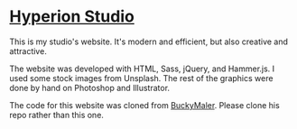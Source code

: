 # [Hyperion Studio](https://hyperionstud.io/)

This is my studio's website. It's modern and efficient, but also creative and attractive.

The website was developed with HTML, Sass, jQuery, and Hammer.js. I used some stock images from Unsplash. The rest of the graphics were done by hand on Photoshop and Illustrator.

The code for this website was cloned from [BuckyMaler](https://github.com/BuckyMaler/global). Please clone his repo rather than this one.
